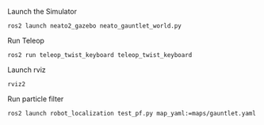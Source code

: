 Launch the Simulator
```
ros2 launch neato2_gazebo neato_gauntlet_world.py
```

Run Teleop
```
ros2 run teleop_twist_keyboard teleop_twist_keyboard
```

Launch rviz
```
rviz2
```

Run particle filter
```
ros2 launch robot_localization test_pf.py map_yaml:=maps/gauntlet.yaml
```
